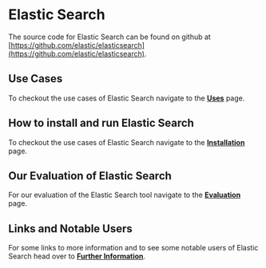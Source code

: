 # Elastic Search

The source code for Elastic Search can be found on github at [https://github.com/elastic/elasticsearch](https://github.com/elastic/elasticsearch).

## Use Cases
To checkout the use cases of Elastic Search navigate to the [**Uses**](uses.md) page.

## How to install and run Elastic Search
To checkout the use cases of Elastic Search navigate to the [**Installation**](runningTool.md) page.

## Our Evaluation of Elastic Search
For our evaluation of the Elastic Search tool navigate to the [**Evaluation**](toolEvaluation.md) page.

## Links and Notable Users
For some links to more information and to see some notable users of Elastic Search head over to [**Further Information**](furtherReferences,md).
